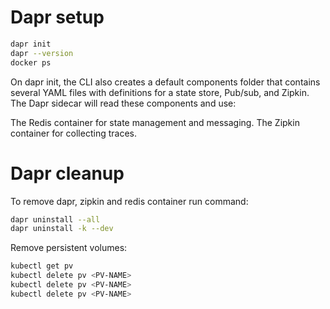 # Dapr setup

```bash
dapr init
dapr --version
docker ps
```

On dapr init, the CLI also creates a default components folder that contains several YAML files with definitions for a
state store, Pub/sub, and Zipkin. The Dapr sidecar will read these components and use:

The Redis container for state management and messaging.
The Zipkin container for collecting traces.

# Dapr cleanup

To remove dapr, zipkin and redis container run command:

```sh
dapr uninstall --all
dapr uninstall -k --dev
```

Remove persistent volumes:

```sh
kubectl get pv
kubectl delete pv <PV-NAME>
kubectl delete pv <PV-NAME>
kubectl delete pv <PV-NAME>
```
